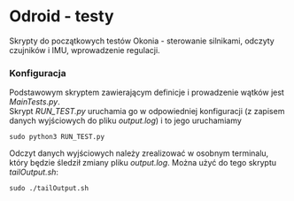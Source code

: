 # Odroid - testy

Skrypty do początkowych testów Okonia - sterowanie silnikami, odczyty czujników i IMU, wprowadzenie regulacji.

### Konfiguracja

Podstawowym skryptem zawierającym definicje i prowadzenie wątków jest *MainTests.py*.  
Skrypt *RUN_TEST.py* uruchamia go w odpowiedniej konfiguracji (z zapisem danych wyjściowych do pliku *output.log*) i to jego uruchamiamy
```
sudo python3 RUN_TEST.py
```
Odczyt danych wyjściowych należy zrealizować w osobnym terminalu, który będzie śledził zmiany pliku *output.log*. Można użyć do tego skryptu *tailOutput.sh*:
```
sudo ./tailOutput.sh
```
